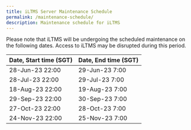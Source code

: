 ```yaml
---
title: iLTMS Server Maintenance Schedule
permalink: /maintenance-schedule/
description: Maintenance schedule for iLTMS
---
```

Please note that iLTMS will be undergoing the scheduled maintenance on the following dates. Access to iLTMS may be disrupted during this period. 



|Date, Start time (SGT)	|Date, End time (SGT)| 
| -------- | -------- |
| 28-Jun-23 22:00	| 29-Jun-23 7:00 |
| 28-Jul-23 22:00	| 29-Jul-23 7:00 |
| 18-Aug-23 22:00 |	19-Aug-23 7:00 |
| 29-Sep-23 22:00	| 30-Sep-23 7:00 |
| 27-Oct-23 22:00 |	28-Oct-23 7:00 |
| 24-Nov-23 22:00 |	25-Nov-23 7:00 |